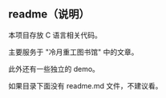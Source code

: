 ## readme（说明）

本项目存放 C 语言相关代码。

主要服务于 "冷月重工图书馆" 中的文章。

此外还有一些独立的 demo。

如果目录下面没有 readme.md 文件，不建议看。
